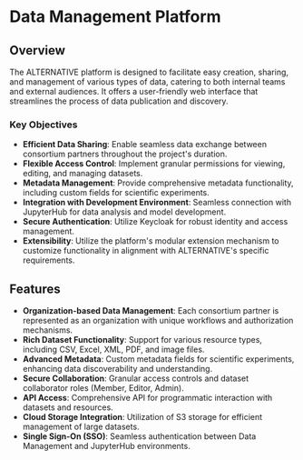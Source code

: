 # Data Management Platform

## Overview

The ALTERNATIVE platform is designed to facilitate easy creation, sharing, and management of various types of data, catering to both internal teams and external audiences. It offers a user-friendly web interface that streamlines the process of data publication and discovery.

### Key Objectives

- **Efficient Data Sharing**: Enable seamless data exchange between consortium partners throughout the project's duration.
- **Flexible Access Control**: Implement granular permissions for viewing, editing, and managing datasets.
- **Metadata Management**: Provide comprehensive metadata functionality, including custom fields for scientific experiments.
- **Integration with Development Environment**: Seamless connection with JupyterHub for data analysis and model development.
- **Secure Authentication**: Utilize Keycloak for robust identity and access management.
- **Extensibility**: Utilize the platform's modular extension mechanism to customize functionality in alignment with ALTERNATIVE's specific requirements.

## Features

- **Organization-based Data Management**: Each consortium partner is represented as an organization with unique workflows and authorization mechanisms.
- **Rich Dataset Functionality**: Support for various resource types, including CSV, Excel, XML, PDF, and image files.
- **Advanced Metadata**: Custom metadata fields for scientific experiments, enhancing data discoverability and understanding.
- **Secure Collaboration**: Granular access controls and dataset collaborator roles (Member, Editor, Admin).
- **API Access**: Comprehensive API for programmatic interaction with datasets and resources.
- **Cloud Storage Integration**: Utilization of S3 storage for efficient management of large datasets.
- **Single Sign-On (SSO)**: Seamless authentication between Data Management and JupyterHub environments.
